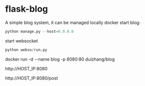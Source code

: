 # flask-blog
A simple blog system, it can be managed locally docker
start blog:
```python
python manage.py --host=0.0.0.0 
```
start websocket
```python
python webso/run.py
```
docker run -d --name blog -p 8080:80 duizhang/blog

http://HOST_IP:8080

http://HOST_IP:8080/post 
